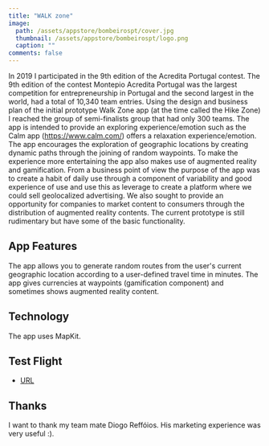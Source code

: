 ```yaml
---
title: "WALK zone"
image:
  path: /assets/appstore/bombeirospt/cover.jpg
  thumbnail: /assets/appstore/bombeirospt/logo.png
  caption: ""
comments: false
---
```


In 2019 I participated in the 9th edition of the Acredita Portugal contest.
The 9th edition of the contest Montepio Acredita Portugal was the largest competition for entrepreneurship in Portugal
and the second largest in the world, had a total of 10,340 team entries.
Using the design and business plan of the initial prototype Walk Zone app (at the time called the Hike Zone) I reached the group of semi-finalists group that had only 300 teams.
The app is intended to provide an exploring experience/emotion such as the Calm app (https://www.calm.com/) offers
a relaxation experience/emotion.
The app encourages the exploration of geographic locations by creating dynamic paths through the joining of random waypoints.
To make the experience more entertaining the app also makes use of augmented reality and gamification.
From a business point of view the purpose of the app was to create a habit of daily use through a component of variability and good experience of use and use this as leverage to create a platform where we could sell geolocalized advertising.
We also sought to provide an opportunity for companies to market content to consumers through the distribution of
augmented reality contents.
The current prototype is still rudimentary but have some of the basic functionality.


## App Features

The app allows you to generate random routes from the user's current geographic location according to
a user-defined travel time in minutes.
The app gives currencies at waypoints (gamification component) and sometimes shows augmented reality content.

## Technology

The app uses MapKit.

## Test Flight

* [URL](https://testflight.apple.com/join/ZqRRAWaf)

## Thanks

I want to thank my team mate Diogo Reffóios. His marketing experience was very useful :).
